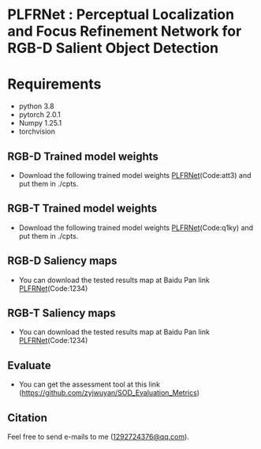 # PLFRNet : Perceptual Localization and Focus Refinement Network for RGB-D Salient Object Detection
# Requirements
* python 3.8
* pytorch 2.0.1
* Numpy 1.25.1
* torchvision
## RGB-D Trained model weights
* Download the following trained model weights [PLFRNet](https://pan.baidu.com/s/1TOJs_-qgN4qLc8gOOfyGlg)(Code:att3) and put them in ./cpts.
## RGB-T Trained model weights
*  Download the following trained model weights [PLFRNet](https://pan.baidu.com/s/1oQLEGpbMw9_Rt_XQvdLsfA)(Code:q1ky) and put them in ./cpts.
## RGB-D Saliency maps
* You can download the tested results map at Baidu Pan link [PLFRNet](https://pan.baidu.com/s/1KmNKGu3CvFn4hkEwPzSJTA)(Code:1234)
## RGB-T Saliency maps
* You can download the tested results map at Baidu Pan link [PLFRNet](https://pan.baidu.com/s/1bRBrjsx8W2teGW6D0N6OoQ)(Code:1234)
## Evaluate
* You can get the assessment tool at this link (https://github.com/zyjwuyan/SOD_Evaluation_Metrics)
## Citation
Feel free to send e-mails to me (1292724376@qq.com).
